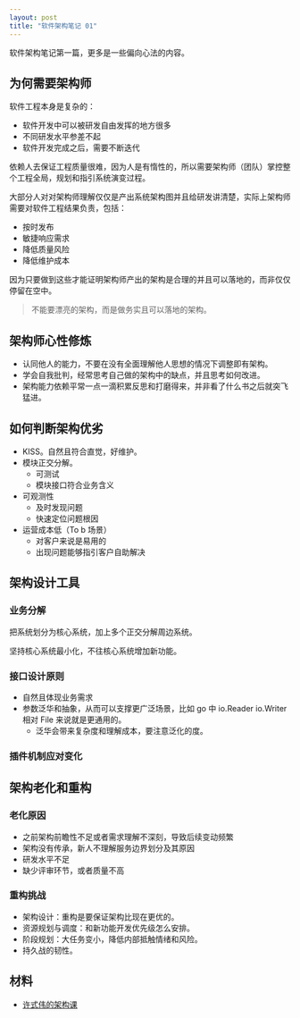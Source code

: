 ```yaml
---
layout: post
title: "软件架构笔记 01"
---
```


软件架构笔记第一篇，更多是一些偏向心法的内容。

## 为何需要架构师

软件工程本身是复杂的：
- 软件开发中可以被研发自由发挥的地方很多
- 不同研发水平参差不起
- 软件开发完成之后，需要不断迭代

依赖人去保证工程质量很难，因为人是有惰性的，所以需要架构师（团队）掌控整个工程全局，规划和指引系统演变过程。

大部分人对对架构师理解仅仅是产出系统架构图并且给研发讲清楚，实际上架构师需要对软件工程结果负责，包括：
- 按时发布
- 敏捷响应需求
- 降低质量风险
- 降低维护成本

因为只要做到这些才能证明架构师产出的架构是合理的并且可以落地的，而非仅仅停留在空中。

> 不能要漂亮的架构，而是做务实且可以落地的架构。

## 架构师心性修炼

- 认同他人的能力，不要在没有全面理解他人思想的情况下调整即有架构。
- 学会自我批判，经常思考自己做的架构中的缺点，并且思考如何改进。
- 架构能力依赖平常一点一滴积累反思和打磨得来，并非看了什么书之后就突飞猛进。

## 如何判断架构优劣

- KISS。自然且符合直觉，好维护。
- 模块正交分解。
    - 可测试
    - 模块接口符合业务含义
- 可观测性
    - 及时发现问题
    - 快速定位问题根因
- 运营成本低（To b 场景）
    - 对客户来说是易用的
    - 出现问题能够指引客户自助解决

## 架构设计工具

### 业务分解

把系统划分为核心系统，加上多个正交分解周边系统。

坚持核心系统最小化，不往核心系统增加新功能。

### 接口设计原则

- 自然且体现业务需求
- 参数泛华和抽象，从而可以支撑更广泛场景，比如 go 中 io.Reader io.Writer 相对 File 来说就是更通用的。
    - 泛华会带来复杂度和理解成本，要注意泛化的度。

### 插件机制应对变化

## 架构老化和重构

### 老化原因

- 之前架构前瞻性不足或者需求理解不深刻，导致后续变动频繁
- 架构没有传承，新人不理解服务边界划分及其原因
- 研发水平不足
- 缺少评审环节，或者质量不高

### 重构挑战

- 架构设计：重构是要保证架构比现在更优的。
- 资源规划与调度：和新功能开发优先级怎么安排。
- 阶段规划：大任务变小，降低内部抵触情绪和风险。
- 持久战的韧性。

## 材料

- [许式伟的架构课](https://time.geekbang.org/column/article/89668)